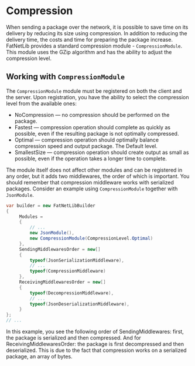 ﻿# Compression

When sending a package over the network, it is possible to save time on its delivery by reducing its size using
compression. 
In addition to reducing the delivery time, the costs and time for preparing the package increase.
FatNetLib provides a standard compression module - `CompressionModule`. 
This module uses the GZip algorithm and has the ability to adjust the compression level.

## Working with `CompressionModule`

The `CompressionModule` module must be registered on both the client and the server. Upon registration, you have the
ability to select the compression level from the available ones:

* NoCompression — no compression should be performed on the package.
* Fastest — compression operation should complete as quickly as possible, even if the resulting package is not optimally
  compressed.
* Optimal — compression operation should optimally balance compression speed and output package. The Default level.
* SmallestSize — compression operation should create output as small as possible, even if the operation takes a longer
  time to complete.

The module itself does not affect other modules and can be registered in any order, but it adds two middlewares, the
order of which is important.
You should remember that compression middleware works with serialized packages. 
Consider an example using `CompressionModule` together with `JsonModule`.

```c#
var builder = new FatNetLibBuilder
{
     Modules =
     {
         // ...
         new JsonModule(),
         new CompressionModule(CompressionLevel.Optimal)
     },
     SendingMiddlewaresOrder = new[]
     {
         typeof(JsonSerializationMiddleware),
         // ...
         typeof(CompressionMiddleware)
     },
     ReceivingMiddlewaresOrder = new[]
     {
         typeof(DecompressionMiddleware),
         // ...
         typeof(JsonDeserializationMiddleware),
     }
};
// ...
```

In this example, you see the following order of SendingMiddlewares: first, the package is serialized and then compressed.
And for ReceivingMiddlewaresOrder: the package is first decompressed and then deserialized. This is due to the fact that
compression works on a serialized package, an array of bytes.